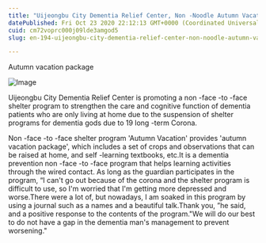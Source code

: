 ```yaml
---
title: "Uijeongbu City Dementia Relief Center, Non -Noodle Autumn Vacation ”"
datePublished: Fri Oct 23 2020 22:12:13 GMT+0000 (Coordinated Universal Time)
cuid: cm72voprc000j09lde3amgod5
slug: en-194-uijeongbu-city-dementia-relief-center-non-noodle-autumn-vacation

---
```



Autumn vacation package

![Image](https://cdn.hashnode.com/res/hashnode/image/upload/v1739423237525/2bc53597-32fe-48a4-b6b9-55cd99d4fd65.jpeg)

Uijeongbu City Dementia Relief Center is promoting a non -face -to -face shelter program to strengthen the care and cognitive function of dementia patients who are only living at home due to the suspension of shelter programs for dementia gods due to 19 long -term Corona.

Non -face -to -face shelter program 'Autumn Vacation' provides 'autumn vacation package', which includes a set of crops and observations that can be raised at home, and self -learning textbooks, etc.It is a dementia prevention non -face -to -face program that helps learning activities through the wired contact. As long as the guardian participates in the program, “I can't go out because of the corona and the shelter program is difficult to use, so I'm worried that I'm getting more depressed and worse.There were a lot of, but nowadays, I am soaked in this program by using a journal such as a names and a beautiful talk.Thank you, ”he said, and a positive response to the contents of the program."We will do our best to do not have a gap in the dementia man's management to prevent worsening."